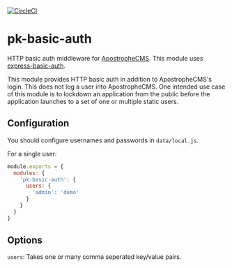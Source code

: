 [![CircleCI](https://circleci.com/gh/punkave/pk-basic-auth.svg?style=svg)](https://circleci.com/gh/punkave/pk-basic-auth)

# pk-basic-auth

HTTP basic auth middleware for [ApostropheCMS](http://apostrophecms.org/). This module uses [express-basic-auth](https://www.npmjs.com/package/express-basic-auth).

This module provides HTTP basic auth in addition to ApostropheCMS's login. This does not log a user into ApostropheCMS. One intended use case of this module is to lockdown an application from the public before the application launches to a set of one or multiple static users.

## Configuration

You should configure usernames and passwords in `data/local.js`.

For a single user:
```js
module.exports = {
  modules: {
    'pk-basic-auth': {
      users: {
        'admin': 'demo'
      }
    }
  }
}
```

## Options

`users`: Takes one or many comma seperated key/value pairs.
